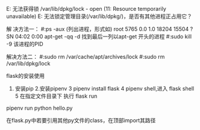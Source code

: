 E: 无法获得锁 /var/lib/dpkg/lock - open (11: Resource temporarily unavailable)
E: 无法锁定管理目录(/var/lib/dpkg/)，是否有其他进程正占用它？

解 决方法一：
#:ps -aux (列出进程，形式如)
root 5765 0.0 1.0 18204 15504 ? SN 04:02 0:00 apt-get -qq -d
找到最后一列以apt-get 开头的进程
#:sudo kill -9 该进程的PID

解决方法二：
#:sudo rm /var/cache/apt/archives/lock
#:sudo rm /var/lib/dpkg/lock


flask的安装使用
1. 安装pip
2.安装pipenv
3 pipenv install flask
4 pipenv shell,进入 flask shell
5 在指定文件目录下 执行 flask run 



pipenv  run  python  hello.py


在flask.py中若要引用其他py文件的class，在顶部import其路径
